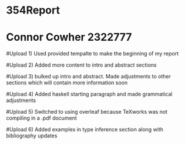 # 354Report
# Connor Cowher 2322777


#Upload 1) Used provided tempalte to make the beginning of my report

#Upload 2) Added more content to intro and abstract sections

#Upload 3) bulked up intro and abstract. Made adjustments to other sections which will contain more information soon

#Upload 4) Added haskell starting paragraph and made grammatical adjustments

#Upload 5) Switched to using overleaf because TeXworks was not compiling in a .pdf document

#Upload 6) Added examples in type inference section along with bibliography updates

